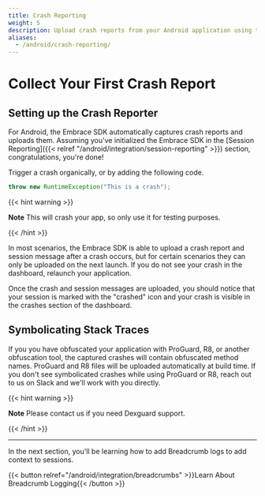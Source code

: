 ```yaml
---
title: Crash Reporting
weight: 5
description: Upload crash reports from your Android application using the Embrace SDK
aliases:
  - /android/crash-reporting/
---
```

# Collect Your First Crash Report

##  Setting up the Crash Reporter

For Android, the Embrace SDK automatically captures crash reports and uploads them.
Assuming you've initialized the Embrace SDK in the [Session Reporting]({{< relref "/android/integration/session-reporting" >}}) section,
congratulations, you're done!

Trigger a crash organically, or by adding the following code.

```java
throw new RuntimeException("This is a crash");
```

{{< hint warning >}}

**Note** This will crash your app, so only use it for testing purposes.

{{< /hint >}}

In most scenarios, the Embrace SDK is able to upload a crash report and session message after a crash occurs, but for certain scenarios they can only be uploaded on the next launch. If you do not see your crash in the dashboard, relaunch your application.

Once the crash and session messages are uploaded, you should notice that your session is marked with the "crashed" icon and your crash is visible in the crashes section of the dashboard.

## Symbolicating Stack Traces

If you you have obfuscated your application with ProGuard, R8, or another obfuscation tool, the captured crashes will contain obfuscated method names. ProGuard and R8 files will be uploaded automatically at build time. If you don't see symbolicated crashes while using ProGuard or R8, reach out to us
on Slack and we'll work with you directly.

{{< hint warning >}}

**Note** Please contact us if you need Dexguard support.

{{< /hint >}}

---

In the next section, you'll be learning how to add Breadcrumb logs to add
context to sessions. 

{{< button relref="/android/integration/breadcrumbs" >}}Learn About Breadcrumb Logging{{< /button >}}
